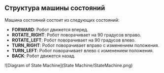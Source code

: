## Структура машины состояний
Машина состояний состоит из следующих состояний:
- **FORWARD**: Робот движется вперед.
- **ROTATE_RIGHT**: Робот поворачивает на 90 градусов вправо.
- **ROTATE_LEFT**: Робот поворачивает на 90 градусов влево.
- **TURN_RIGHT**: Робот поворачивает вправо с изменением положения.
- **TURN_LEFT**: Робот поворачивает влево с изменением положения.
- **BACK**: Робот движется назад.

![Diagram of State Machine](State Machine/StateMachine.png)
